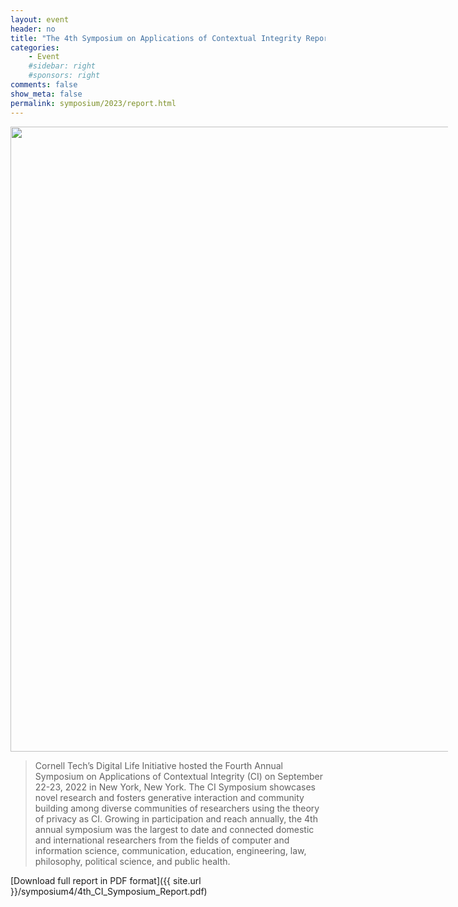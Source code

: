 ```yaml
---
layout: event
header: no
title: "The 4th Symposium on Applications of Contextual Integrity Report"
categories:
    - Event
    #sidebar: right
    #sponsors: right
comments: false
show_meta: false
permalink: symposium/2023/report.html
---
```


 <img src="{{ site.url }}/images/PrivaCI_Header_2022_Cropped_2.jpg" style="width: 1000px; min-width: 700px;" />

>  Cornell Tech’s Digital Life Initiative hosted the Fourth Annual Symposium on Applications of Contextual Integrity (CI) on September 22-23, 2022 in New York, New York. The CI Symposium showcases novel research and fosters generative interaction and community building among diverse communities of researchers using the theory of privacy as CI. Growing in participation and reach annually, the 4th annual symposium was the largest to date and connected domestic and international researchers from the fields of computer and information science, communication, education, engineering, law, philosophy, political science, and public health.

[Download full report in PDF format]({{ site.url }}/symposium4/4th_CI_Symposium_Report.pdf)

